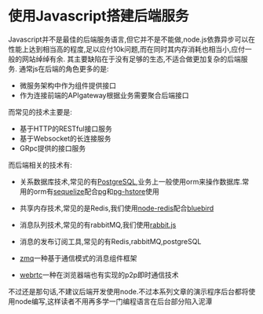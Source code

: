 # 使用Javascript搭建后端服务

Javascript并不是最佳的后端服务语言,但它并不是不能做,node.js依靠异步可以在性能上达到相当高的程度,足以应付10k问题,而在同时其内存消耗也相当小,应付一般的网站绰绰有余.
其主要缺陷在于没有足够的生态,不适合做更加复杂的后端服务.
通常js在后端的角色更多的是:

+ 微服务架构中作为组件提供接口
+ 作为连接前端的APIgateway根据业务需要聚合后端接口

而常见的技术主要是:

+ 基于HTTP的RESTful接口服务
+ 基于Websocket的长连接服务
+ GRpc提供的接口服务

而后端相关的技术有:

+ 关系数据库技术,常见的有[PostgreSQL](http://www.postgres.cn/docs/10/),业务上一般使用orm来操作数据库.常用的orm有[sequelize](http://docs.sequelizejs.com/)配合[pg](https://github.com/brianc/node-postgres)和[pg-hstore](https://github.com/scarney81/pg-hstore)使用
+ 共享内存技术,常见的是Redis,我们使用[node-redis](http://redis.js.org/)配合[bluebird](https://github.com/petkaantonov/bluebird)
+ 消息队列技术,常见的有rabbitMQ,我们使用[rabbit.js](https://github.com/squaremo/rabbit.js)
+ 消息的发布订阅工具,常见的有Redis,rabbitMQ,postgreSQL

+ [zmq](http://zeromq.org/)一种基于通信模式的消息组件框架
+ [webrtc](https://github.com/node-webrtc/node-webrtc)一种在浏览器端也有实现的p2p即时通信技术


不过还是那句话,不建议后端开发使用node.不过本系列文章的演示程序后台都将使用node编写,这样读者不用再多学一门编程语言在后台部分陷入泥潭
